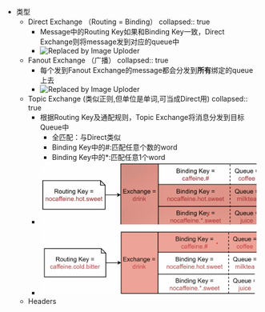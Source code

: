 - 类型
	- Direct Exchange （Routing = Binding）
	  collapsed:: true
		- Message中的Routing Key如果和Binding Key一致，Direct Exchange则将message发到对应的queue中
		- ![Replaced by Image Uploder](https://cdn.jsdelivr.net/gh/GayHub1/images@master/img/image_1656238639121_0.png)
	- Fanout Exchange （广播）
	  collapsed:: true
		- 每个发到Fanout Exchange的message都会分发到**所有**绑定的queue上去
		- ![Replaced by Image Uploder](https://cdn.jsdelivr.net/gh/GayHub1/images@master/img/image_1656238759844_0.png)
	- Topic Exchange (类似正则,但单位是单词,可当成Direct用)
	  collapsed:: true
		- 根据Routing Key及通配规则，Topic Exchange将消息分发到目标Queue中
			- 全匹配：与Direct类似
			- Binding Key中的#:匹配任意个数的word
			- Binding Key中的*:匹配任意1个word
		- ![image.png](../assets/image_1656242631968_0.png)
		- ![image.png](../assets/image_1656242674349_0.png)
	- Headers